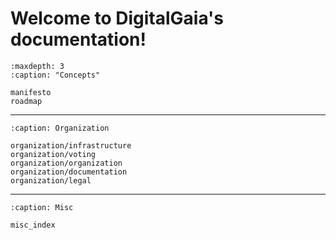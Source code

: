 
# Welcome to DigitalGaia's documentation!


```{toctree}
:maxdepth: 3
:caption: "Concepts"

manifesto
roadmap
```

----

```{toctree}
:caption: Organization

organization/infrastructure
organization/voting
organization/organization
organization/documentation
organization/legal
```

----

```{toctree}
:caption: Misc

misc_index
```
